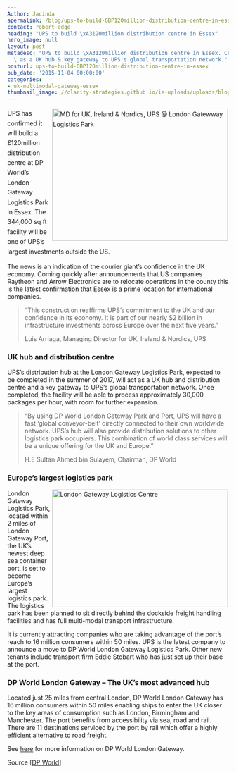 ```yaml
---
Author: Jacinda
apermalink: /blog/ups-to-build-GBP120million-distribution-centre-in-essex
contact: robert-edge
heading: "UPS to build \xA3120million distribution centre in Essex"
hero_image: null
layout: post
metadesc: "UPS to build \xA3120million distribution centre in Essex. Centre will act\
  \ as a UK hub & key gateway to UPS's global transportation network."
posturl: ups-to-build-GBP120million-distribution-centre-in-essex
pub_date: '2015-11-04 00:00:00'
categories:
- uk-multimodal-gateway-essex
thumbnail_image: //clarity-strategies.github.io/ie-uploads/uploads/blog/Ups_uk_md_and_lg_ceo_mini.jpg
---
```


<p><span style='line-height: 1.6;'><img alt='MD for UK, Ireland &amp; Nordics, UPS @ London Gatewway Logistics Park' src='//clarity-strategies.github.io/ie-uploads/uploads/blog/UPS_uk_md_and_lg_ceo_400.jpg' style='width: 400px; height: 300px; margin-left: 2px; margin-right: 2px; float: right;'/>UPS has confirmed it will build a £120million distribution centre at DP World’s London Gateway Logistics Park in Essex. The 344,000 sq ft facility will be one of UPS’s largest investments outside the US.</span></p><p>The news is an indication of the courier giant’s confidence in the UK economy. Coming quickly after announcements that US companies Raytheon and Arrow Electronics are to relocate operations in the county this is the latest confirmation that Essex is a prime location for international companies.</p><blockquote><p>“This construction reaffirms UPS’s commitment to the UK and our confidence in its economy. It is part of our nearly $2 billion in infrastructure investments across Europe over the next five years.”</p><p>Luis Arriaga, Managing Director for UK, Ireland &amp; Nordics, UPS</p></blockquote><h3>UK hub and distribution centre</h3><p>UPS’s distribution hub at the London Gateway Logistics Park, expected to be completed in the summer of 2017, will act as a UK hub and distribution centre and a key gateway to UPS’s global transportation network. Once completed, the facility will be able to process approximately 30,000 packages per hour, with room for further expansion.</p><blockquote><p>“By using DP World London Gateway Park and Port, UPS will have a fast ‘global conveyor-belt’ directly connected to their own worldwide network. UPS’s hub will also provide distribution solutions to other logistics park occupiers. This combination of world class services will be a unique offering for the UK and Europe.”</p><p>H.E Sultan Ahmed bin Sulayem, Chairman, DP World</p></blockquote><h3>Europe’s largest logistics park</h3><p><img alt='London Gateway Logistics Centre' src='//clarity-strategies.github.io/ie-uploads/uploads/blog/LGW_Logistics_centre_400.jpg' style='width: 400px; height: 267px; margin-left: 2px; margin-right: 2px; float: right;'/>London Gateway Logistics Park, located within 2 miles of London Gateway Port, the UK’s newest deep sea container port, is set to become Europe’s largest logistics park. The logistics park has been planned to sit directly behind the dockside freight handling facilities and has full multi-modal transport infrastructure.</p><p>It is currently attracting companies who are taking advantage of the port’s reach to 16 million consumers within 50 miles. UPS is the latest company to announce a move to DP World London Gateway Logistics Park. Other new tenants include transport firm Eddie Stobart who has just set up their base at the port.</p><h3>DP World London Gateway – The UK’s most advanced hub</h3><p>Located just 25 miles from central London, DP World London Gateway has 16 million consumers within 50 miles enabling ships to enter the UK closer to the key areas of consumption such as London, Birmingham and Manchester. The port benefits from accessibility via sea, road and rail. There are 11 destinations serviced by the port by rail which offer a highly efficient alternative to road freight.</p><p>See <a href='http://www.investessex.co.uk/studies/place-studies/london-gateway-port/'>here</a> for more information on DP World London Gateway.</p><p>Source [<a href='http://www.londongateway.com/media-page/press-releases/ups-build-new-facility-dp-world-london-gateway-logistics-park/'>DP World</a>]</p>